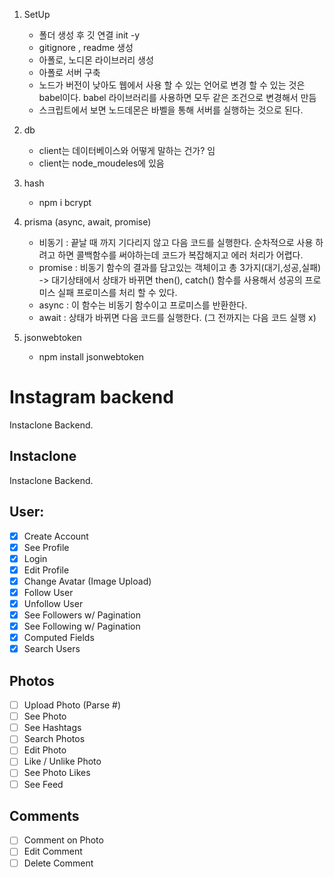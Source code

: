 1. SetUp

   - 폴더 생성 후 깃 연결 init -y
   - gitignore , readme 생성
   - 아폴로, 노디몬 라이브러리 생성
   - 아폴로 서버 구축
   - 노드가 버전이 낮아도 웹에서 사용 할 수 있는 언어로 변경 할 수 있는 것은 babel이다. babel 라이브러리를 사용하면 모두 같은 조건으로 변경해서 만듬
   - 스크립트에서 보면 노드데몬은 바벨을 통해 서버를 실행하는 것으로 된다.

2. db

   - client는 데이터베이스와 어떻게 말하는 건가? 임
   - client는 node_moudeles에 있음

3. hash

   - npm i bcrypt

4. prisma (async, await, promise)

   - 비동기 : 끝날 때 까지 기다리지 않고 다음 코드를 실행한다. 순차적으로 사용 하려고 하면 콜백함수를 써야하는데 코드가 복잡해지고 에러 처리가 어렵다.
   - promise : 비동기 함수의 결과를 담고있는 객체이고 총 3가지(대기,성공,실패) -> 대기상태에서 상태가 바뀌면 then(), catch() 함수를 사용해서 성공의 프로미스 실패 프로미스를 처리 할 수 있다.
   - async : 이 함수는 비동기 함수이고 프로미스를 반환한다.
   - await : 상태가 바뀌면 다음 코드를 실행한다. (그 전까지는 다음 코드 실행 x)

5. jsonwebtoken
   - npm install jsonwebtoken

# Instagram backend

Instaclone Backend.

## Instaclone

Instaclone Backend.

## User:

- [x] Create Account
- [x] See Profile
- [x] Login
- [x] Edit Profile
- [x] Change Avatar (Image Upload)
- [x] Follow User
- [x] Unfollow User
- [x] See Followers w/ Pagination
- [x] See Following w/ Pagination
- [x] Computed Fields
- [x] Search Users

## Photos

- [ ] Upload Photo (Parse #)
- [ ] See Photo
- [ ] See Hashtags
- [ ] Search Photos
- [ ] Edit Photo
- [ ] Like / Unlike Photo
- [ ] See Photo Likes
- [ ] See Feed

## Comments

- [ ] Comment on Photo
- [ ] Edit Comment
- [ ] Delete Comment

